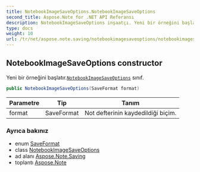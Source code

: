 ```yaml
---
title: NotebookImageSaveOptions.NotebookImageSaveOptions
second_title: Aspose.Note for .NET API Referansı
description: NotebookImageSaveOptions inşaatçı. Yeni bir örneğini başlatır.NotebookImageSaveOptions sınıf.
type: docs
weight: 10
url: /tr/net/aspose.note.saving/notebookimagesaveoptions/notebookimagesaveoptions/
---
```

## NotebookImageSaveOptions constructor

Yeni bir örneğini başlatır.[`NotebookImageSaveOptions`](../) sınıf.

```csharp
public NotebookImageSaveOptions(SaveFormat format)
```

| Parametre | Tip | Tanım |
| --- | --- | --- |
| format | SaveFormat | Not defterinin kaydedildiği biçim. |

### Ayrıca bakınız

* enum [SaveFormat](../../../aspose.note/saveformat/)
* class [NotebookImageSaveOptions](../)
* ad alanı [Aspose.Note.Saving](../../notebookimagesaveoptions/)
* toplantı [Aspose.Note](../../../)


